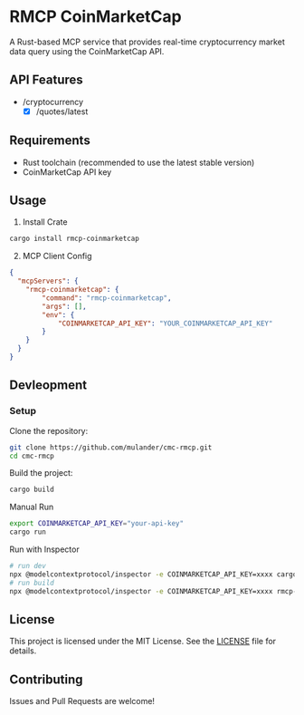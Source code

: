 # RMCP CoinMarketCap

A Rust-based MCP service that provides real-time cryptocurrency market data query using the CoinMarketCap API.

## API Features

- /cryptocurrency
  - [x] /quotes/latest

## Requirements

- Rust toolchain (recommended to use the latest stable version)
- CoinMarketCap API key

## Usage

1. Install Crate

```bash
cargo install rmcp-coinmarketcap
```

2. MCP Client Config

```json
{
  "mcpServers": {
    "rmcp-coinmarketcap": {
        "command": "rmcp-coinmarketcap",
        "args": [],
        "env": {
            "COINMARKETCAP_API_KEY": "YOUR_COINMARKETCAP_API_KEY"
        }
    }
  }
}
```

## Devleopment

### Setup

Clone the repository:

```bash
git clone https://github.com/mulander/cmc-rmcp.git
cd cmc-rmcp
```

Build the project:

```bash
cargo build
```

Manual Run

```bash
export COINMARKETCAP_API_KEY="your-api-key"
cargo run
```

Run with Inspector

```bash
# run dev
npx @modelcontextprotocol/inspector -e COINMARKETCAP_API_KEY=xxxx cargo run
# run build
npx @modelcontextprotocol/inspector -e COINMARKETCAP_API_KEY=xxxx rmcp-coinmarketcap
```

## License

This project is licensed under the MIT License. See the [LICENSE](LICENSE) file for details.

## Contributing

Issues and Pull Requests are welcome!
